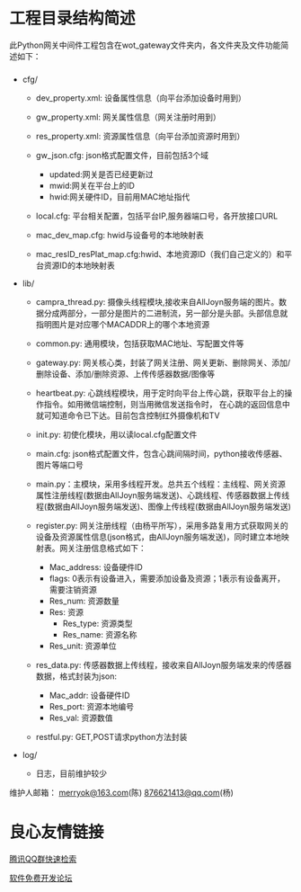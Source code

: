 工程目录结构简述
================

此Python网关中间件工程包含在wot_gateway文件夹内，各文件夹及文件功能简述如下：
###

* cfg/
	* dev_property.xml: 设备属性信息（向平台添加设备时用到）
	* gw_property.xml: 网关属性信息（网关注册时用到）
	* res_property.xml: 资源属性信息（向平台添加资源时用到）
	
	* gw_json.cfg: json格式配置文件，目前包括3个域
		* updated:网关是否已经更新过
		* mwid:网关在平台上的ID
		* hwid:网关硬件ID，目前用MAC地址指代
	* local.cfg: 平台相关配置，包括平台IP,服务器端口号，各开放接口URL
	
	* mac_dev_map.cfg: hwid与设备号的本地映射表
	* mac_resID_resPlat_map.cfg:hwid、本地资源ID（我们自己定义的）和平台资源ID的本地映射表


* lib/
	* campra_thread.py:
	摄像头线程模块,接收来自AllJoyn服务端的图片。数据分成两部分，一部分是图片的二进制流，另一部分是头部。头部信息就指明图片是对应哪个MACADDR上的哪个本地资源

	* common.py: 通用模块，包括获取MAC地址、写配置文件等

	* gateway.py: 网关核心类，封装了网关注册、网关更新、删除网关、添加/删除设备、添加/删除资源、上传传感器数据/图像等

	* heartbeat.py: 心跳线程模块，用于定时向平台上传心跳，获取平台上的操作指令。如用微信端控制，则当用微信发送指令时，
	在心跳的返回信息中就可知道命令已下达。目前包含控制红外摄像机和TV

	* init.py: 初使化模块，用以读local.cfg配置文件

	* main.cfg: json格式配置文件，包含心跳间隔时间，python接收传感器、图片等端口号
	* main.py：主模块，采用多线程开发。总共五个线程：主线程、网关资源属性注册线程(数据由AllJoyn服务端发送)、心跳线程、传感器数据上传线程(数据由AllJoyn服务端发送)、图像上传线程(数据由AllJoyn服务端发送)

	* register.py: 网关注册线程（由杨平所写），采用多路复用方式获取网关的设备及资源属性信息(json格式，由AllJoyn服务端发送)，同时建立本地映射表。网关注册信息格式如下：
	    * Mac_address: 设备硬件ID
	    * flags: 0表示有设备进入，需要添加设备及资源；1表示有设备离开，需要注销资源
	    * Res_num: 资源数量
	    * Res: 资源
	        * Res_type: 资源类型
	        * Res_name: 资源名称
		* Res_unit: 资源单位

	* res_data.py: 传感器数据上传线程，接收来自AllJoyn服务端发来的传感器数据，格式封装为json:
	    * Mac_addr: 设备硬件ID
	    * Res_port: 资源本地编号
	    * Res_val: 资源数值

	* restful.py: GET,POST请求python方法封装
	

* log/
	* 日志，目前维护较少


维护人邮箱： merryok@163.com(陈)    876621413@qq.com(杨)


 # 良心友情链接

[腾讯QQ群快速检索](http://u.720life.cn/s/8cf73f7c)

[软件免费开发论坛](http://u.720life.cn/s/bbb01dc0)
